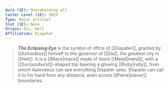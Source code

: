 ```yaml
---
Aura (1E): Overwhelming all
Caster Level (1E): 30th
Type: Major artifact
Slot (1E): None
Origin: Dis, Hell
Affiliation: Dispater
---
```


> ***The Eclipsing Eye*** is the symbol of office of [[Dispater]], granted by [[Asmodeus]] himself to the governor of [[Dis]], the greatest city in [[Hell]]. It is a [[Mace|mace]] made of black [[Metal|metal]], with a [[Sun|sunburst]]-shaped top bearing a glowing [[Ruby|ruby]], from which Asmodeus can see everything Dispater sees. Dispater can call it to his hand from any distance, even across [[Plane|planar]] boundaries.







